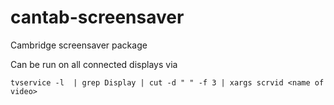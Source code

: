 # cantab-screensaver
Cambridge screensaver package

Can be run on all connected displays via

`tvservice -l  | grep Display | cut -d " " -f 3 | xargs scrvid <name of video>`
